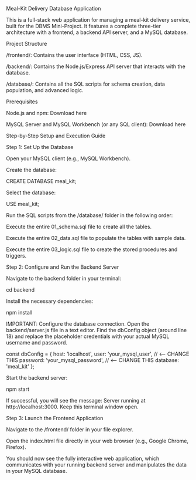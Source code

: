 Meal-Kit Delivery Database Application

This is a full-stack web application for managing a meal-kit delivery service, built for the DBMS Mini-Project. It features a complete three-tier architecture with a frontend, a backend API server, and a MySQL database.

Project Structure

/frontend/: Contains the user interface (HTML, CSS, JS).

/backend/: Contains the Node.js/Express API server that interacts with the database.

/database/: Contains all the SQL scripts for schema creation, data population, and advanced logic.

Prerequisites

Node.js and npm: Download here

MySQL Server and MySQL Workbench (or any SQL client): Download here

Step-by-Step Setup and Execution Guide

Step 1: Set Up the Database

Open your MySQL client (e.g., MySQL Workbench).

Create the database:

CREATE DATABASE meal_kit;


Select the database:

USE meal_kit;


Run the SQL scripts from the /database/ folder in the following order:

Execute the entire 01_schema.sql file to create all the tables.

Execute the entire 02_data.sql file to populate the tables with sample data.

Execute the entire 03_logic.sql file to create the stored procedures and triggers.

Step 2: Configure and Run the Backend Server

Navigate to the backend folder in your terminal:

cd backend


Install the necessary dependencies:

npm install


IMPORTANT: Configure the database connection. Open the backend/server.js file in a text editor. Find the dbConfig object (around line 18) and replace the placeholder credentials with your actual MySQL username and password.

const dbConfig = {
    host: 'localhost',
    user: 'your_mysql_user',     // <-- CHANGE THIS
    password: 'your_mysql_password', // <-- CHANGE THIS
    database: 'meal_kit'
};


Start the backend server:

npm start


If successful, you will see the message: Server running at http://localhost:3000. Keep this terminal window open.

Step 3: Launch the Frontend Application

Navigate to the /frontend/ folder in your file explorer.

Open the index.html file directly in your web browser (e.g., Google Chrome, Firefox).

You should now see the fully interactive web application, which communicates with your running backend server and manipulates the data in your MySQL database.